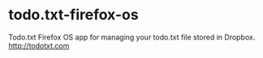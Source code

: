 todo.txt-firefox-os
===================

Todo.txt Firefox OS app for managing your todo.txt file stored in Dropbox. http://todotxt.com
